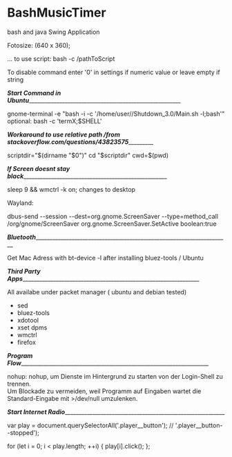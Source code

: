 # BashMusicTimer
bash and java Swing Application

 Fotosize: (640 x 360);

... to use script: bash -c /pathToScript

To disable command enter '0' in settings if numeric value
or leave empty if string




___Start Command in Ubuntu__________________________________________________________

gnome-terminal -e "bash -i -c '/home/user//Shutdown_3.0/Main.sh -l;bash'"
 optional: bash -c 'termX;$SHELL'

___Workaround to use relative path /from stackoverflow.com/questions/43823575____________

scriptdir="$(dirname "$0")"
cd "$scriptdir"
cwd=$(pwd)


___If Screen doesnt stay black_______________________________________________________ 

 sleep 9 && wmctrl -k on; changes to desktop


Wayland:

 dbus-send --session --dest=org.gnome.ScreenSaver --type=method_call \
 /org/gnome/ScreenSaver org.gnome.ScreenSaver.SetActive boolean:true

___Bluetooth_________________________________________________________________________

Get Mac Adress with bt-device -l after installing bluez-tools / Ubuntu


___Third Party Apps___________________________________________________________________

All availabe under packet manager ( ubuntu and debian tested)
 - sed
 - bluez-tools
 - xdotool
 - xset dpms
 - wmctrl 
 - firefox


___Program Flow_______________________________________________________________________

nohup:
    nohup, um Dienste im Hintergrund zu starten von der Login-Shell zu trennen.    
    Um Blockade zu vermeiden, weil Programm auf Eingaben wartet die Standard-Eingabe mit >/dev/null umzulenken.

___Start Internet Radio_____________________________________________________________

var play = document.querySelectorAll('.player__button'); // '.player__button--stopped');

for (let i = 0; i < play.length; ++i) {
  play[i].click();
};

